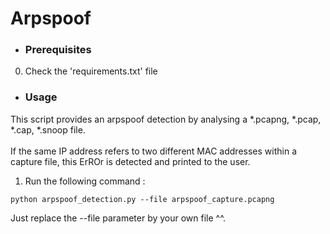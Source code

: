 # Arpspoof

* ### Prerequisites
0. Check the 'requirements.txt' file

* ### Usage
This script provides an arpspoof detection by analysing a *.pcapng, *.pcap, *.cap, *.snoop file.
<br>
<br> If the same IP address refers to two different MAC addresses within a capture file, this ErROr is detected and printed to the user.

1. Run the following command :  
```
python arpspoof_detection.py --file arpspoof_capture.pcapng
```
Just replace the --file parameter by your own file ^^.
